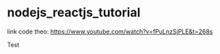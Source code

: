 # nodejs_reactjs_tutorial

link code theo: https://www.youtube.com/watch?v=fPuLnzSjPLE&t=268s

Test
